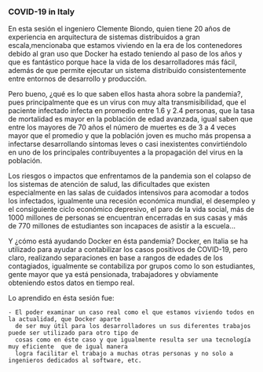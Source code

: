 ### COVID-19 in Italy


En esta sesión el ingeniero Clemente Biondo, quien tiene 20 años de experiencia en arquitectura de sistemas 
distribuidos a gran escala,mencionaba que estamos viviendo en la era de los contenedores
debido al gran uso que Docker ha estado teniendo al paso de los años y que es fantástico porque hace la vida
de los desarrolladores más fácil, además de que permite ejecutar un sistema distribuido consistentemente
entre entornos de desarrollo y producción.

Pero bueno, ¿qué es lo que saben ellos hasta ahora sobre la pandemia?, pues principalmente que es un virus
con muy alta transmisibilidad, que el paciente infectado infecta en promedio entre 1.6 y 2.4 personas, que la tasa
de mortalidad es mayor en la población de edad avanzada, igual saben que entre los mayores de 70 años el número
de muertes es de 3 a 4 veces mayor que el promedio y que la población joven es mucho más propensa a infectarse
desarrollando síntomas leves o casi inexistentes convirtiéndolo en uno de los principales contribuyentes a la propagación
del virus en la población.

Los riesgos o impactos que enfrentamos de la pandemia son el colapso de los sistemas de atención de salud,
las dificultades que existen especialmente en las salas de cuidados intensivos para acomodar a todos los infectados,
igualmente una recesión económica mundial, el desempleo y el consiguiente ciclo económico depresivo, el paro de
la vida social, más de 1000 millones de personas se encuentran encerradas en sus casas y más de 770 millones de 
estudiantes son incapaces de asistir a la escuela...

Y ¿cómo está ayudando Docker en ésta pandemia?
Docker, en Italia se ha utilizado para ayudar a contabilizar los casos positivos de COVID-19, pero claro, realizando
separaciones en base a rangos de edades de los contagiados, igualmente se contabiliza por grupos como lo son
estudiantes, gente mayor que ya está pensionada, trabajadores y obviamente obteniendo estos datos en tiempo real.

Lo aprendido en ésta sesión fue:

	- El poder examinar un caso real como el que estamos viviendo todos en la actualidad, que Docker aparte
	  de ser muy útil para los desarrolladores un sus diferentes trabajos puede ser utilizado para otro tipo de 
	  cosas como en éste caso y que igualmente resulta ser una tecnología muy eficiente  que de igual manera
	  logra facilitar el trabajo a muchas otras personas y no solo a ingenieros dedicados al software, etc.